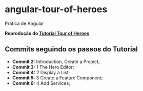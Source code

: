 # angular-tour-of-heroes

Prática de Angular

**Reprodução do [Tutorial Tour of Heroes](https://angular.io/tutorial)**

## Commits seguindo os passos do Tutorial

- **Commit 2:** Introduction, Create a Project;
- **Commit 3:** 1 The Hero Editor;
- **Commit 4:** 2 Display a List;
- **Commit 5:** 3 Create a Feature Component;
- **Commit 6:** 4 Add Services;
